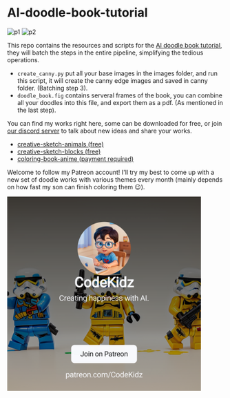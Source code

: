 # AI-doodle-book-tutorial

![p1](https://public-files.gumroad.com/crqoq05agita3hoy64i7bzx7l70o)
![p2](https://public-files.gumroad.com/91woqlh5zzj1rsnsnj8wda290eg8)

This repo contains the resources and scripts for the [AI doodle book tutorial](https://medium.com/@jingxin/create-a-doodle-book-with-ai-without-writing-a-single-line-of-code-bbdacde0e214), they will batch the steps in the entire pipeline, simplifying the tedious operations.

- `create_canny.py` put all your base images in the images folder, and run this script, it will create the canny edge images and saved in canny folder. (Batching step 3).
- `doodle_book.fig` contains serveral frames of the book, you can combine all your doodles into this file, and export them as a pdf. (As mentioned in the last step).

You can find my works right here, some can be downloaded for free, or join [our discord server](https://discord.gg/jtSE7EEeAK) to talk about new ideas and share your works.

- [creative-sketch-animals (free)](https://codekidz.gumroad.com/l/creative-sketch-animals)
- [creative-sketch-blocks (free)](https://codekidz.gumroad.com/l/creative-sketch-blocks)
- [coloring-book-anime (payment required)](https://codekidz.gumroad.com/l/coloring-book-anime)

Welcome to follow my Patreon account! I'll try my best to come up with a new set of doodle works with various themes every month (mainly depends on how fast my son can finish coloring them 😉).

<a href="https://www.patreon.com/bePatron?u=101327951" data-patreon-widget-type="become-patron-button">
  <img src="./.resource/asset-preview.png" width='450'/>
</a>
